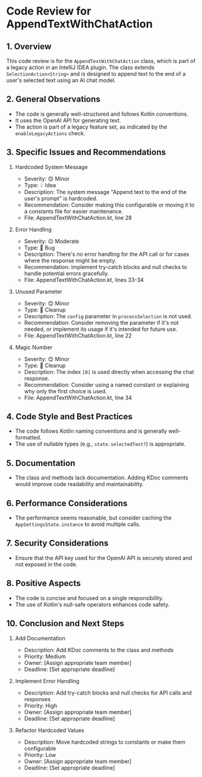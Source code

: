 # Code Review for AppendTextWithChatAction

## 1. Overview

This code review is for the `AppendTextWithChatAction` class, which is part of a legacy action in an IntelliJ IDEA plugin. The class extends `SelectionAction<String>` and is designed to append text to the end of a user's selected text using an AI chat model.

## 2. General Observations

- The code is generally well-structured and follows Kotlin conventions.
- It uses the OpenAI API for generating text.
- The action is part of a legacy feature set, as indicated by the `enableLegacyActions` check.

## 3. Specific Issues and Recommendations

1. Hardcoded System Message
   - Severity: 😊 Minor
   - Type: 💡 Idea
   - Description: The system message "Append text to the end of the user's prompt" is hardcoded.
   - Recommendation: Consider making this configurable or moving it to a constants file for easier maintenance.
   - File: AppendTextWithChatAction.kt, line 28

2. Error Handling
   - Severity: 😐 Moderate
   - Type: 🐛 Bug
   - Description: There's no error handling for the API call or for cases where the response might be empty.
   - Recommendation: Implement try-catch blocks and null checks to handle potential errors gracefully.
   - File: AppendTextWithChatAction.kt, lines 33-34

3. Unused Parameter
   - Severity: 😊 Minor
   - Type: 🧹 Cleanup
   - Description: The `config` parameter in `processSelection` is not used.
   - Recommendation: Consider removing the parameter if it's not needed, or implement its usage if it's intended for future use.
   - File: AppendTextWithChatAction.kt, line 22

4. Magic Number
   - Severity: 😊 Minor
   - Type: 🧹 Cleanup
   - Description: The index `[0]` is used directly when accessing the chat response.
   - Recommendation: Consider using a named constant or explaining why only the first choice is used.
   - File: AppendTextWithChatAction.kt, line 34

## 4. Code Style and Best Practices

- The code follows Kotlin naming conventions and is generally well-formatted.
- The use of nullable types (e.g., `state.selectedText?`) is appropriate.

## 5. Documentation

- The class and methods lack documentation. Adding KDoc comments would improve code readability and maintainability.

## 6. Performance Considerations

- The performance seems reasonable, but consider caching the `AppSettingsState.instance` to avoid multiple calls.

## 7. Security Considerations

- Ensure that the API key used for the OpenAI API is securely stored and not exposed in the code.

## 8. Positive Aspects

- The code is concise and focused on a single responsibility.
- The use of Kotlin's null-safe operators enhances code safety.

## 10. Conclusion and Next Steps

1. Add Documentation
   - Description: Add KDoc comments to the class and methods
   - Priority: Medium
   - Owner: [Assign appropriate team member]
   - Deadline: [Set appropriate deadline]

2. Implement Error Handling
   - Description: Add try-catch blocks and null checks for API calls and responses
   - Priority: High
   - Owner: [Assign appropriate team member]
   - Deadline: [Set appropriate deadline]

3. Refactor Hardcoded Values
   - Description: Move hardcoded strings to constants or make them configurable
   - Priority: Low
   - Owner: [Assign appropriate team member]
   - Deadline: [Set appropriate deadline]